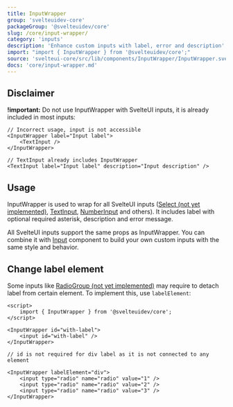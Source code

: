 ```yaml
---
title: InputWrapper
group: 'svelteuidev-core'
packageGroup: '@svelteuidev/core'
slug: /core/input-wrapper/
category: 'inputs'
description: 'Enhance custom inputs with label, error and description'
import: "import { InputWrapper } from '@svelteuidev/core';"
source: 'svelteui-core/src/lib/components/InputWrapper/InputWrapper.svelte'
docs: 'core/input-wrapper.md'
---
```


<script>
    import { Demo, InputWrapperDemos } from '@svelteuidev/demos';
    import { Heading } from 'components';
</script>

<Heading />

## Disclaimer

**!important:** Do not use InputWrapper with SvelteUI inputs, it is already included in most inputs:

```svelte
// Incorrect usage, input is not accessible
<InputWrapper label="Input label">
	<TextInput />
</InputWrapper>

// TextInput already includes InputWrapper
<TextInput label="Input label" description="Input description" />
```

## Usage

InputWrapper is used to wrap for all SvelteUI inputs ([Select (not yet implemented)](core/select), [TextInput](core/text-input), [NumberInput](core/number-input) and others).
It includes label with optional required asterisk, description and error message.

All SvelteUI inputs support the same props as InputWrapper. You can combine it with [Input](core/input) component
to build your own custom inputs with the same style and behavior.

<Demo demo={InputWrapperDemos.configurator} />

## Change label element

Some inputs like [RadioGroup (not yet implemented)](/core/radio-group/) may require to detach label from certain element.
To implement this, use `labelElement`:

```svelte
<script>
	import { InputWrapper } from '@svelteuidev/core';
</script>

<InputWrapper id="with-label">
	<input id="with-label" />
</InputWrapper>

// id is not required for div label as it is not connected to any element

<InputWrapper labelElement="div">
	<input type="radio" name="radio" value="1" />
	<input type="radio" name="radio" value="2" />
	<input type="radio" name="radio" value="3" />
</InputWrapper>
```
